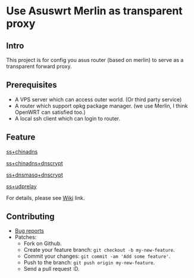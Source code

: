 # Use Asuswrt Merlin as transparent proxy

## Intro

This project is for config you asus router (based on merlin) to serve as a transparent forward proxy.

## Prerequisites

- A VPS server which can access outer world. (Or third party service)
- A router which support opkg package manager. (we use Merlin, I think OpenWRT can satisfied too.)
- A local ssh client which can login to router.

## Feature

[ss+chinadns](https://github.com/zw963/asuswrt-merlin-transparent-proxy/blob/v0.2.0/ss%2Bchinadns)

[ss+chinadns+dnscrypt](https://github.com/zw963/asuswrt-merlin-transparent-proxy/blob/v0.2.0/ss%2Bchinadns%2Bdnscrypt)

[ss+dnsmasq+dnscrypt](https://github.com/zw963/asuswrt-merlin-transparent-proxy/blob/v0.2.0/ss%2Bdnsmasq%2Bdnscrypt)

[ss+udprelay](https://github.com/zw963/asuswrt-merlin-transparent-proxy/blob/v0.2.0/ss%2Budprelay)

For details, please see [Wiki](https://github.com/zw963/asuswrt-merlin-transparent-proxy/wiki) link.

## Contributing

  * [Bug reports](https://github.com/zw963/asuswrt-merlin-transparent-proxy/issues)
  * Patches:
    * Fork on Github.
    * Create your feature branch: `git checkout -b my-new-feature`.
    * Commit your changes: `git commit -am 'Add some feature'`.
    * Push to the branch: `git push origin my-new-feature`.
    * Send a pull request :D.
